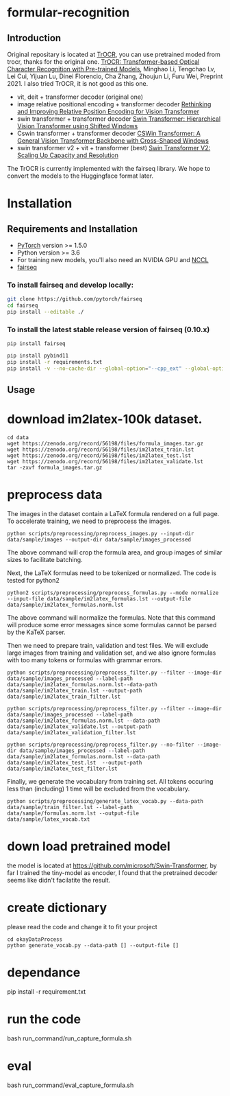 # formular-recognition

## Introduction
Original repositary is located at [TrOCR](https://github.com/microsoft/unilm/tree/master/trocr), you can use pretrained moded from trocr, thanks for the original one.
 [TrOCR: Transformer-based Optical Character Recognition with Pre-trained Models](https://arxiv.org/abs/2109.10282), Minghao Li, Tengchao Lv, Lei Cui, Yijuan Lu, Dinei Florencio, Cha Zhang, Zhoujun Li, Furu Wei, Preprint 2021. I also tried TrOCR, it is not good as this one.

- vit, deit + transformer decoder (original one)
- image relative positional encoding + transformer decoder [Rethinking and Improving Relative Position Encoding for Vision Transformer](https://arxiv.org/abs/2107.14222)
- swin transformer + transformer decoder [Swin Transformer: Hierarchical Vision Transformer using Shifted Windows](https://arxiv.org/abs/2103.14030)
- Cswin transformer + transformer decoder [CSWin Transformer: A General Vision Transformer Backbone with Cross-Shaped Windows](https://arxiv.org/abs/2107.00652)
- swin transformer v2 + vit + transformer (best) [Swin Transformer V2: Scaling Up Capacity and Resolution](https://arxiv.org/abs/2111.09883)

 

The TrOCR is currently implemented with the fairseq library. We hope to convert the models to the Huggingface format later.


# Installation
## Requirements and Installation

* [PyTorch](http://pytorch.org/) version >= 1.5.0
* Python version >= 3.6
* For training new models, you'll also need an NVIDIA GPU and [NCCL](https://github.com/NVIDIA/nccl)
* [fairseq](https://github.com/facebookresearch/fairseq)

### To install **fairseq** and develop locally:
``` bash
git clone https://github.com/pytorch/fairseq
cd fairseq
pip install --editable ./
```
### To install the latest stable release version of **fairseq** (0.10.x)

```
pip install fairseq
```
~~~bash
pip install pybind11
pip install -r requirements.txt
pip install -v --no-cache-dir --global-option="--cpp_ext" --global-option="--cuda_ext" 'git+https://github.com/NVIDIA/apex.git'
~~~

## Usage

# download im2latex-100k dataset.
```
cd data
wget https://zenodo.org/record/56198/files/formula_images.tar.gz
wget https://zenodo.org/record/56198/files/im2latex_train.lst
wget https://zenodo.org/record/56198/files/im2latex_test.lst
wget https://zenodo.org/record/56198/files/im2latex_validate.lst
tar -zxvf formula_images.tar.gz
```
# preprocess data
The images in the dataset contain a LaTeX formula rendered on a full page. To accelerate training, we need to preprocess the images.
```
python scripts/preprocessing/preprocess_images.py --input-dir data/sample/images --output-dir data/sample/images_processed
```
The above command will crop the formula area, and group images of similar sizes to facilitate batching.

Next, the LaTeX formulas need to be tokenized or normalized. The code is tested for python2


```
python2 scripts/preprocessing/preprocess_formulas.py --mode normalize --input-file data/sample/im2latex_formulas.lst --output-file data/sample/im2latex_formulas.norm.lst
```

The above command will normalize the formulas. Note that this command will produce some error messages since some formulas cannot be parsed by the KaTeX parser.

Then we need to prepare train, validation and test files. We will exclude large images from training and validation set, and we also ignore formulas with too many tokens or formulas with grammar errors.

```
python scripts/preprocessing/preprocess_filter.py --filter --image-dir data/sample/images_processed --label-path data/sample/im2latex_formulas.norm.lst--data-path data/sample/im2latex_train.lst --output-path data/sample/im2latex_train_filter.lst
```

```
python scripts/preprocessing/preprocess_filter.py --filter --image-dir data/sample/images_processed --label-path data/sample/im2latex_formulas.norm.lst --data-path data/sample/im2latex_validate.lst --output-path data/sample/im2latex_validation_filter.lst
```

```
python scripts/preprocessing/preprocess_filter.py --no-filter --image-dir data/sample/images_processed --label-path data/sample/im2latex_formulas.norm.lst --data-path data/sample/im2latex_test.lst  --output-path data/sample/im2latex_test_filter.lst 
```

Finally, we generate the vocabulary from training set. All tokens occuring less than (including) 1 time will be excluded from the vocabulary.
```
python scripts/preprocessing/generate_latex_vocab.py --data-path data/sample/train_filter.lst --label-path data/sample/formulas.norm.lst --output-file data/sample/latex_vocab.txt
```
# down load pretrained model 
  the model is located at  https://github.com/microsoft/Swin-Transformer, by far I trained the tiny-model as encoder, I found that the pretrained decoder seems like didn't facilatite the result.
# create dictionary
please read the code and change it to fit your project
  ```
  cd okayDataProcess
  python generate_vocab.py --data-path [] --output-file []
  ```
# dependance
  pip install -r requirement.txt
# run the code
  bash run_command/run_capture_formula.sh
# eval
  bash run_command/eval_capture_formula.sh
